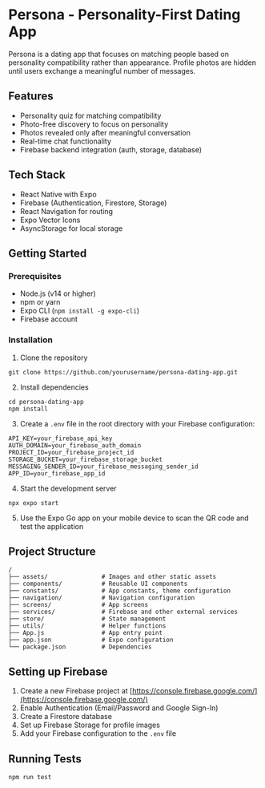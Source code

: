 # Persona - Personality-First Dating App

Persona is a dating app that focuses on matching people based on personality compatibility rather than appearance. Profile photos are hidden until users exchange a meaningful number of messages.

## Features

- Personality quiz for matching compatibility
- Photo-free discovery to focus on personality
- Photos revealed only after meaningful conversation
- Real-time chat functionality
- Firebase backend integration (auth, storage, database)

## Tech Stack

- React Native with Expo
- Firebase (Authentication, Firestore, Storage)
- React Navigation for routing
- Expo Vector Icons
- AsyncStorage for local storage

## Getting Started

### Prerequisites

- Node.js (v14 or higher)
- npm or yarn
- Expo CLI (`npm install -g expo-cli`)
- Firebase account

### Installation

1. Clone the repository
```
git clone https://github.com/yourusername/persona-dating-app.git
```

2. Install dependencies
```
cd persona-dating-app
npm install
```

3. Create a `.env` file in the root directory with your Firebase configuration:
```
API_KEY=your_firebase_api_key
AUTH_DOMAIN=your_firebase_auth_domain
PROJECT_ID=your_firebase_project_id
STORAGE_BUCKET=your_firebase_storage_bucket
MESSAGING_SENDER_ID=your_firebase_messaging_sender_id
APP_ID=your_firebase_app_id
```

4. Start the development server
```
npx expo start
```

5. Use the Expo Go app on your mobile device to scan the QR code and test the application

## Project Structure

```
/
├── assets/               # Images and other static assets
├── components/           # Reusable UI components
├── constants/            # App constants, theme configuration
├── navigation/           # Navigation configuration
├── screens/              # App screens
├── services/             # Firebase and other external services
├── store/                # State management
├── utils/                # Helper functions
├── App.js                # App entry point
├── app.json              # Expo configuration
└── package.json          # Dependencies
```

## Setting up Firebase

1. Create a new Firebase project at [https://console.firebase.google.com/](https://console.firebase.google.com/)
2. Enable Authentication (Email/Password and Google Sign-In)
3. Create a Firestore database
4. Set up Firebase Storage for profile images
5. Add your Firebase configuration to the `.env` file

## Running Tests

```
npm run test
```
